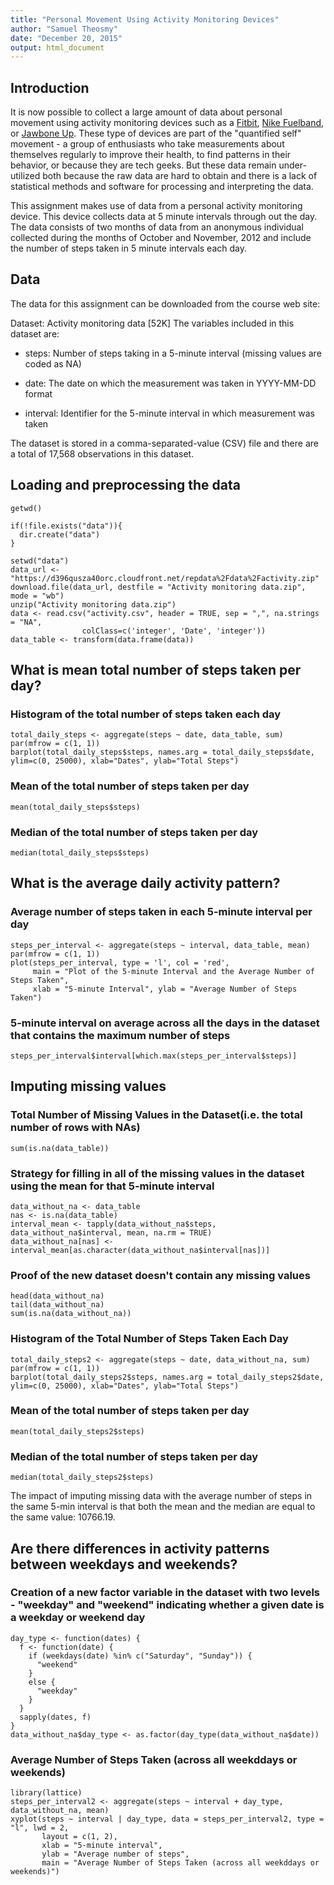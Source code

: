 ```yaml
---
title: "Personal Movement Using Activity Monitoring Devices"
author: "Samuel Theosmy"
date: "December 20, 2015"
output: html_document
---
```


## Introduction

It is now possible to collect a large amount of data about personal movement using activity monitoring devices such as a [Fitbit](http://www.fitbit.com/), [Nike Fuelband](http://www.nike.com/us/en_us/c/nikeplus-fuelband), or [Jawbone Up](https://jawbone.com/up). These type of devices are part of the "quantified self" movement - a group of enthusiasts who take measurements about themselves regularly to improve their health, to find patterns in their behavior, or because they are tech geeks. But these data remain under-utilized both because the raw data are hard to obtain and there is a lack of statistical methods and software for processing and interpreting the data.

This assignment makes use of data from a personal activity monitoring device. This device collects data at 5 minute intervals through out the day. The data consists of two months of data from an anonymous individual collected during the months of October and November, 2012 and include the number of steps taken in 5 minute intervals each day.

## Data

The data for this assignment can be downloaded from the course web site:

Dataset: Activity monitoring data [52K]
The variables included in this dataset are:

* steps: Number of steps taking in a 5-minute interval (missing values are coded as NA)

* date: The date on which the measurement was taken in YYYY-MM-DD format

* interval: Identifier for the 5-minute interval in which measurement was taken

The dataset is stored in a comma-separated-value (CSV) file and there are a total of 17,568 observations in this dataset.

## Loading and preprocessing the data

```{r}
getwd()

if(!file.exists("data")){
  dir.create("data")
}

setwd("data")
data_url <- "https://d396qusza40orc.cloudfront.net/repdata%2Fdata%2Factivity.zip"
download.file(data_url, destfile = "Activity monitoring data.zip", mode = "wb")
unzip("Activity monitoring data.zip")
data <- read.csv("activity.csv", header = TRUE, sep = ",", na.strings = "NA",
                colClass=c('integer', 'Date', 'integer'))
data_table <- transform(data.frame(data))
```

## What is mean total number of steps taken per day?

### Histogram of the total number of steps taken each day
```{r}
total_daily_steps <- aggregate(steps ~ date, data_table, sum)
par(mfrow = c(1, 1))
barplot(total_daily_steps$steps, names.arg = total_daily_steps$date, ylim=c(0, 25000), xlab="Dates", ylab="Total Steps")
```

### Mean of the total number of steps taken per day
```{r}
mean(total_daily_steps$steps)
```

### Median of the total number of steps taken per day
```{r}
median(total_daily_steps$steps)
```

## What is the average daily activity pattern?

### Average number of steps taken in each 5-minute interval per day
```{r}
steps_per_interval <- aggregate(steps ~ interval, data_table, mean)
par(mfrow = c(1, 1))
plot(steps_per_interval, type = 'l', col = 'red',
     main = "Plot of the 5-minute Interval and the Average Number of Steps Taken", 
     xlab = "5-minute Interval", ylab = "Average Number of Steps Taken")

```

### 5-minute interval on average across all the days in the dataset that contains the maximum number of steps
```{r}
steps_per_interval$interval[which.max(steps_per_interval$steps)]
```

## Imputing missing values

### Total Number of Missing Values in the Dataset(i.e. the total number of rows with NAs)
```{r}
sum(is.na(data_table))
```

### Strategy for filling in all of the missing values in the dataset using the mean for that 5-minute interval
```{r}
data_without_na <- data_table
nas <- is.na(data_table)
interval_mean <- tapply(data_without_na$steps, data_without_na$interval, mean, na.rm = TRUE)
data_without_na[nas] <- interval_mean[as.character(data_without_na$interval[nas])]
```

### Proof of the new dataset doesn't contain any missing values
```{r}
head(data_without_na)
tail(data_without_na)
sum(is.na(data_without_na))
```

### Histogram of the Total Number of Steps Taken Each Day
```{r}
total_daily_steps2 <- aggregate(steps ~ date, data_without_na, sum)
par(mfrow = c(1, 1))
barplot(total_daily_steps2$steps, names.arg = total_daily_steps2$date, ylim=c(0, 25000), xlab="Dates", ylab="Total Steps")
```

### Mean of the total number of steps taken per day
```{r}
mean(total_daily_steps2$steps)
```

### Median of the total number of steps taken per day
```{r}
median(total_daily_steps2$steps)
```

The impact of imputing missing data with the average number of steps in the same 5-min interval is that both the mean and the median are equal to the same value: 10766.19.


## Are there differences in activity patterns between weekdays and weekends?
### Creation of a new factor variable in the dataset with two levels - "weekday" and "weekend" indicating whether a given date is a weekday or weekend day
```{r}
day_type <- function(dates) {
  f <- function(date) {
    if (weekdays(date) %in% c("Saturday", "Sunday")) {
      "weekend"
    }
    else {
      "weekday"
    }
  }
  sapply(dates, f)
}
data_without_na$day_type <- as.factor(day_type(data_without_na$date))
```

### Average Number of Steps Taken (across all weekddays or weekends)
```{r}
library(lattice)
steps_per_interval2 <- aggregate(steps ~ interval + day_type, data_without_na, mean)
xyplot(steps ~ interval | day_type, data = steps_per_interval2, type = "l", lwd = 2,
       layout = c(1, 2), 
       xlab = "5-minute interval", 
       ylab = "Average number of steps",
       main = "Average Number of Steps Taken (across all weekddays or weekends)")
```
